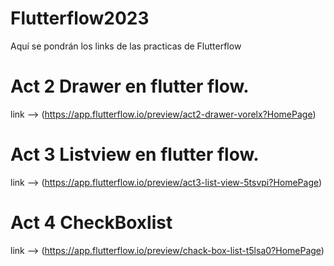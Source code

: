 # Flutterflow2023
Aquí se pondrán los links de las practicas de Flutterflow

# Act 2 Drawer en flutter flow.
link --> (https://app.flutterflow.io/preview/act2-drawer-vorelx?HomePage)

# Act 3 Listview en flutter flow.
link --> (https://app.flutterflow.io/preview/act3-list-view-5tsvpi?HomePage)

# Act 4 CheckBoxlist
link --> (https://app.flutterflow.io/preview/chack-box-list-t5lsa0?HomePage)
